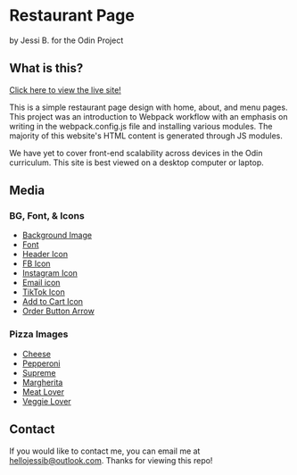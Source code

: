# Restaurant Page

by Jessi B. for the Odin Project

## What is this?

[Click here to view the live site!](https://baumjessi.github.io/restaurant-page/)

This is a simple restaurant page design with home, about, and menu pages. This project was
an introduction to Webpack workflow with an emphasis on writing in the webpack.config.js file
and installing various modules. The majority of this website's HTML content is generated 
through JS modules.

We have yet to cover front-end scalability across devices in the Odin curriculum. This site is
best viewed on a desktop computer or laptop.

## Media
### BG, Font, & Icons
- [Background Image](https://unsplash.com/photos/a-display-case-filled-with-lots-of-pizzas-3bdXRhUdYtw)
- [Font](https://www.fontsquirrel.com/fonts/air-america)
- [Header Icon](https://www.flaticon.com/free-icon/pizza_161554?term=pizza&page=1&position=72&origin=search&related_id=161554)
- [FB Icon](https://www.flaticon.com/free-icon/facebook_3669678?term=facebook&page=1&position=20&origin=search&related_id=3669678)
- [Instagram Icon](https://www.flaticon.com/free-icon/instagram_1384015?term=instagram&page=1&position=6&origin=search&related_id=1384015)
- [Email icon](https://www.flaticon.com/free-icon/email_3178158?term=email&page=1&position=1&origin=search&related_id=3178158)
- [TikTok Icon](https://www.flaticon.com/free-icon/tiktok_3669950?term=tik+tok&page=1&position=9&origin=search&related_id=3669950)
- [Add to Cart Icon](https://www.flaticon.com/free-icon/add-cart_4153710?term=add+to+cart&page=1&position=7&origin=search&related_id=4153710)
- [Order Button Arrow](https://www.flaticon.com/free-icon/fast-forward_724927?term=arrow&page=1&position=4&origin=search&related_id=724927)

### Pizza Images
- [Cheese](https://unsplash.com/photos/a-pizza-sitting-on-top-of-a-wooden-cutting-board-7wM-Ad3p56E)
- [Pepperoni](https://unsplash.com/photos/a-pepperoni-pizza-sitting-on-top-of-a-wooden-cutting-board-xIqVfW8XUt4)
- [Supreme](https://unsplash.com/photos/a-pizza-sitting-on-top-of-a-piece-of-paper-pWqMo3bhv3A?modal=%5B%22Subscribe%22%2C%7B%22sourceAsset%22%3A%5B%22Photos%22%2C%7B%22slug%22%3A%22a-pizza-sitting-on-top-of-a-piece-of-paper-pWqMo3bhv3A%22%7D%5D%7D%5D)
- [Margherita](https://unsplash.com/photos/pizza-on-brown-wooden-table-PKfz98depf0)
- [Meat Lover](https://unsplash.com/photos/pizza-with-cheese-and-tomato-_P76trHTWDE)
- [Veggie Lover](https://unsplash.com/photos/a-pizza-sitting-on-top-of-a-wooden-cutting-board-50oL45AbE74)

## Contact
If you would like to contact me, you can email me at hellojessib@outlook.com. Thanks for viewing this repo! 
